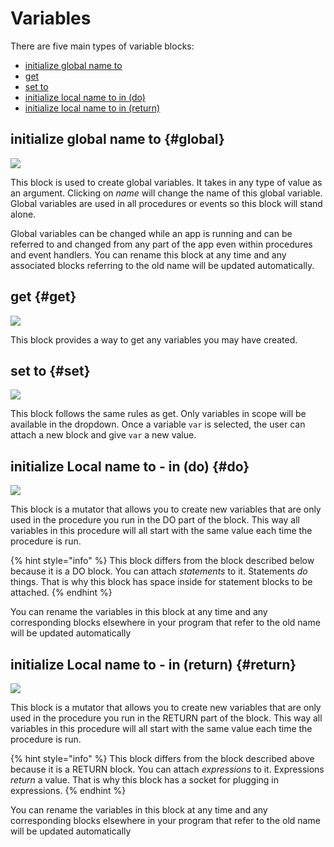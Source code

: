 # Variables

There are five main types of variable blocks:

* [initialize global name to](variables.md#global)
* [get](variables.md#get)
* [set to](variables.md#set)
* [initialize local name to in \(do\)](variables.md#do)
* [initialize local name to in \(return\)](variables.md#return)

## initialize global name to {#global}

![](../.gitbook/assets/initializeglobal.png)

This block is used to create global variables. It takes in any type of value as an argument. Clicking on _name_ will change the name of this global variable. Global variables are used in all procedures or events so this block will stand alone.

Global variables can be changed while an app is running and can be referred to and changed from any part of the app even within procedures and event handlers. You can rename this block at any time and any associated blocks referring to the old name will be updated automatically.

## get {#get}

![](../.gitbook/assets/get.png)

This block provides a way to get any variables you may have created.

## set to {#set}

![](../.gitbook/assets/set.png)

This block follows the same rules as get. Only variables in scope will be available in the dropdown. Once a variable `var` is selected, the user can attach a new block and give `var` a new value.

## initialize Local name to - in \(do\) {#do}

![](../.gitbook/assets/initializelocaldo.png)

This block is a mutator that allows you to create new variables that are only used in the procedure you run in the DO part of the block. This way all variables in this procedure will all start with the same value each time the procedure is run.

{% hint style="info" %}
This block differs from the block described below because it is a DO block. You can attach _statements_ to it. Statements _do_ things. That is why this block has space inside for statement blocks to be attached.
{% endhint %}

You can rename the variables in this block at any time and any corresponding blocks elsewhere in your program that refer to the old name will be updated automatically

## initialize Local name to - in \(return\) {#return}

![](../.gitbook/assets/initializelocalreturn.png)

This block is a mutator that allows you to create new variables that are only used in the procedure you run in the RETURN part of the block. This way all variables in this procedure will all start with the same value each time the procedure is run.

{% hint style="info" %}
This block differs from the block described above because it is a RETURN block. You can attach _expressions_ to it. Expressions _return_ a value. That is why this block has a socket for plugging in expressions.
{% endhint %}

You can rename the variables in this block at any time and any corresponding blocks elsewhere in your program that refer to the old name will be updated automatically

